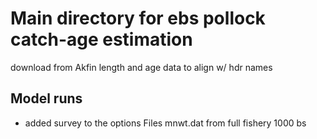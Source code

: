 # Main directory for ebs pollock catch-age estimation
download from Akfin length and age data to align w/ hdr names

## Model runs
* added survey to the options
Files mnwt.dat from full fishery 1000 bs

